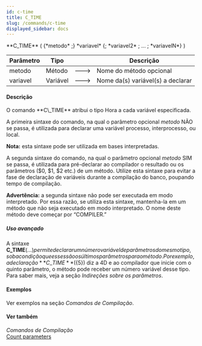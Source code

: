 ```yaml
---
id: c-time
title: C_TIME
slug: /commands/c-time
displayed_sidebar: docs
---
```


<!--REF #_command_.C_TIME.Syntax-->**C_TIME** ( {*metodo* ;} *variavel* {; *variavel2* ; ... ; *variavelN*} )<!-- END REF-->
<!--REF #_command_.C_TIME.Params-->
| Parâmetro | Tipo |  | Descrição |
| --- | --- | --- | --- |
| metodo | Método | &#x1F852; | Nome do método opcional |
| variavel | Variável | &#x1F852; | Nome da(s) variável(s) a declarar |

<!-- END REF-->

#### Descrição 

<!--REF #_command_.C_TIME.Summary-->O comando **C\_TIME** atribui o tipo Hora a cada variável especificada.<!-- END REF-->

A primeira sintaxe do comando, na qual o parâmetro opcional *metodo* NÃO se passa, é utilizada para declarar uma variável processo, interprocesso, ou local.

**Nota:** esta sintaxe pode ser utilizada em bases interpretadas.

A segunda sintaxe do comando, na qual o parâmetro opcional *metodo* SIM se passa, é utilizada para pré-declarar ao compilador o resultado ou os parâmetros ($0, $1, $2 etc.) de um método. Utilize esta sintaxe para evitar a fase de declaração de variáveis durante a compilação do banco, poupando tempo de compilação.

**Advertência:** a segunda sintaxe não pode ser executada em modo interpretado. Por essa razão, se utiliza esta sintaxe, mantenha-la em um método que não seja executado em modo interpretado. O nome deste método deve começar por “COMPILER.”

##### Uso avançado 

A sintaxe **C\_TIME**(${...}) permite declarar um número variável de parâmetros do mesmo tipo, sob a condição que esses são os últimos parâmetros par ao método. Por exemplo, a declaração **C\_TIME**(${5}) diz a 4D e ao compilador que inicie com o quinto parâmetro, o método pode receber um número variável desse tipo. Para saber mais, veja a seção *Indireções sobre os parâmetros*.

#### Exemplos 

Ver exemplos na seção *Comandos de Compilação*.

#### Ver também 

*Comandos de Compilação*  
[Count parameters](count-parameters.md)  